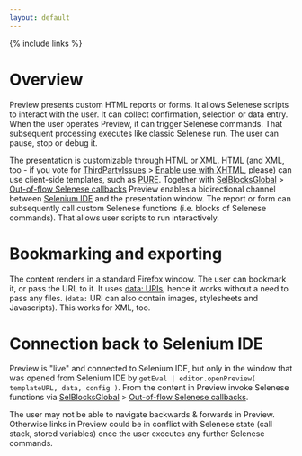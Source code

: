 ```yaml
---
layout: default
---
```

{% include links %}

# Overview
Preview presents custom HTML reports or forms. It allows Selenese scripts to interact with the user. It can collect confirmation, selection or data entry. When the user operates Preview, it can trigger Selenese commands. That subsequent processing executes like classic Selenese run. The user can pause, stop or debug it.

The presentation is customizable through HTML or XML. HTML (and XML, too - if you vote for [ThirdPartyIssues](ThirdPartyIssues) &gt; [Enable use with XHTML](https://github.com/pure/pure/pull/20), please) can use client-side templates, such as [PURE](https://github.com/pure/pure). Together with [SelBlocksGlobal](SelBlocksGlobal) > [Out-of-flow Selenese callbacks](SelBlocksGlobal#out-of-flow-selenese-callbacks) Preview enables a bidirectional channel between [Selenium IDE](SeleniumIDE) and the presentation window. The report or form can subsequently call custom Selenese functions (i.e. blocks of Selenese commands). That allows user scripts to run interactively.

# Bookmarking and exporting
The content renders in a standard Firefox window. The user can bookmark it, or pass the URL to it. It uses [data: URIs](https://developer.mozilla.org/en-US/docs/Web/HTTP/data_URIs), hence it works without a need to pass any files. (`data:` URI can also contain images, stylesheets and Javascripts). This works for XML, too.

# Connection back to Selenium IDE 
Preview is "live" and connected to Selenium IDE, but only in the window that was opened from Selenium IDE by `getEval | editor.openPreview( templateURL, data, config )`. From the content in Preview invoke Selenese functions via [SelBlocksGlobal](SelBlocksGlobal) &gt; [Out-of-flow Selenese callbacks](SelBlocksGlobal#out-of-flow-selenese-callbacks).

The user may not be able to navigate backwards & forwards in Preview. Otherwise links in Preview could be in conflict with Selenese state (call stack, stored variables) once the user executes any further Selenese commands.
<!-- TODO try open in FF sidebar.
TODO Have it configurable via Settings. -->

